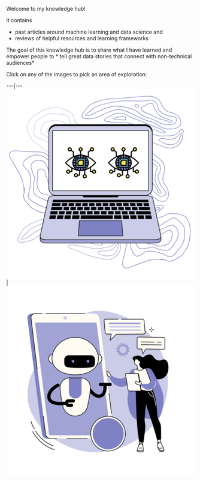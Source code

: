 Welcome to my knowledge hub!

It contains
* past articles around machine learning and data science and
* reviews of helpful resources and learning frameworks

The goal of this knowledge hub is to share what I have learned and
empower people to * tell great data stories that connect with non-technical audiences*

Click on any of the images to pick an area of exploration:

---|---
![Computer Vision](./images/computer-vision.svg) | ![Natural Language Processing](./images/NLP-chatbot.svg)

